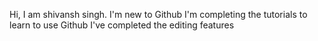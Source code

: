 Hi, I am shivansh singh.
I'm new to Github
I'm completing the tutorials to learn to use Github
I've completed the editing features
